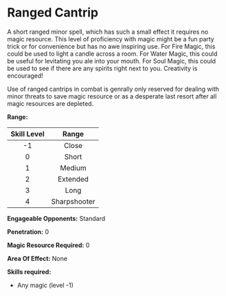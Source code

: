 # Ranged Cantrip

A short ranged minor spell, which has such a small effect it requires no magic resource. This level of proficiency with magic might be a fun party trick or for convenience but has no awe inspiring use. For Fire Magic, this could be used to light a candle across a room. For Water Magic, this could be useful for levitating you ale into your mouth. For Soul Magic, this could be used to see if there are any spirits right next to you. Creativity is encouraged!

Use of ranged cantrips in combat is genrally only reserved for dealing with minor threats to save magic resource or as a desperate last resort after all magic resources are depleted.

**Range:**

| Skill Level |    Range    |
| :---------: | :----------: |
|     -1     |    Close    |
|      0      |    Short    |
|      1      |    Medium    |
|      2      |   Extended   |
|      3      |     Long     |
|      4      | Sharpshooter |

**Engageable Opponents:**  Standard

**Penetration:** 0

**Magic Resource Required:** 0

**Area Of Effect:** None

**Skills required:**

- Any magic (level -1)
